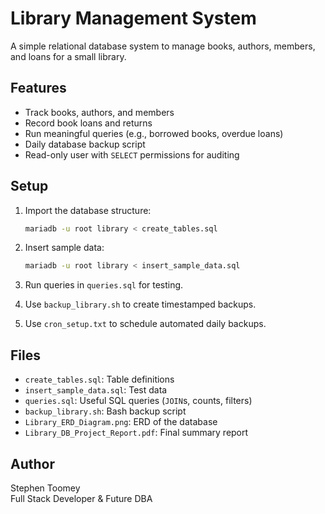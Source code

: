 # Library Management System

A simple relational database system to manage books, authors, members, and loans for a small library.

## Features

- Track books, authors, and members
- Record book loans and returns
- Run meaningful queries (e.g., borrowed books, overdue loans)
- Daily database backup script
- Read-only user with `SELECT` permissions for auditing

## Setup

1. Import the database structure:
   ```bash
   mariadb -u root library < create_tables.sql
   ```

2. Insert sample data:
   ```bash
   mariadb -u root library < insert_sample_data.sql
   ```

3. Run queries in `queries.sql` for testing.

4. Use `backup_library.sh` to create timestamped backups.

5. Use `cron_setup.txt` to schedule automated daily backups.

## Files

- `create_tables.sql`: Table definitions
- `insert_sample_data.sql`: Test data
- `queries.sql`: Useful SQL queries (`JOIN`s, counts, filters)
- `backup_library.sh`: Bash backup script
- `Library_ERD_Diagram.png`: ERD of the database
- `Library_DB_Project_Report.pdf`: Final summary report

## Author

Stephen Toomey  
Full Stack Developer & Future DBA
